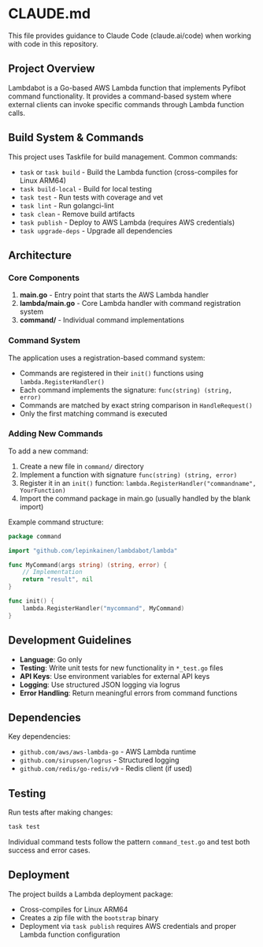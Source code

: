 # CLAUDE.md

This file provides guidance to Claude Code (claude.ai/code) when working with code in this repository.

## Project Overview

Lambdabot is a Go-based AWS Lambda function that implements Pyfibot command functionality. It provides a command-based system where external clients can invoke specific commands through Lambda function calls.

## Build System & Commands

This project uses Taskfile for build management. Common commands:

- `task` or `task build` - Build the Lambda function (cross-compiles for Linux ARM64)
- `task build-local` - Build for local testing
- `task test` - Run tests with coverage and vet
- `task lint` - Run golangci-lint
- `task clean` - Remove build artifacts
- `task publish` - Deploy to AWS Lambda (requires AWS credentials)
- `task upgrade-deps` - Upgrade all dependencies

## Architecture

### Core Components

1. **main.go** - Entry point that starts the AWS Lambda handler
2. **lambda/main.go** - Core Lambda handler with command registration system
3. **command/** - Individual command implementations

### Command System

The application uses a registration-based command system:

- Commands are registered in their `init()` functions using `lambda.RegisterHandler()`
- Each command implements the signature: `func(string) (string, error)`
- Commands are matched by exact string comparison in `HandleRequest()`
- Only the first matching command is executed

### Adding New Commands

To add a new command:

1. Create a new file in `command/` directory
2. Implement a function with signature `func(string) (string, error)`
3. Register it in an `init()` function: `lambda.RegisterHandler("commandname", YourFunction)`
4. Import the command package in main.go (usually handled by the blank import)

Example command structure:
```go
package command

import "github.com/lepinkainen/lambdabot/lambda"

func MyCommand(args string) (string, error) {
    // Implementation
    return "result", nil
}

func init() {
    lambda.RegisterHandler("mycommand", MyCommand)
}
```

## Development Guidelines

- **Language**: Go only
- **Testing**: Write unit tests for new functionality in `*_test.go` files
- **API Keys**: Use environment variables for external API keys
- **Logging**: Use structured JSON logging via logrus
- **Error Handling**: Return meaningful errors from command functions

## Dependencies

Key dependencies:
- `github.com/aws/aws-lambda-go` - AWS Lambda runtime
- `github.com/sirupsen/logrus` - Structured logging
- `github.com/redis/go-redis/v9` - Redis client (if used)

## Testing

Run tests after making changes:
```bash
task test
```

Individual command tests follow the pattern `command_test.go` and test both success and error cases.

## Deployment

The project builds a Lambda deployment package:
- Cross-compiles for Linux ARM64
- Creates a zip file with the `bootstrap` binary
- Deployment via `task publish` requires AWS credentials and proper Lambda function configuration
